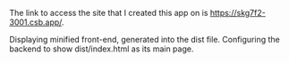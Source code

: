 The link to access the site that I created this app on is https://skg7f2-3001.csb.app/.

Displaying minified front-end, generated into the dist file. Configuring the backend to show dist/index.html as its main page.
